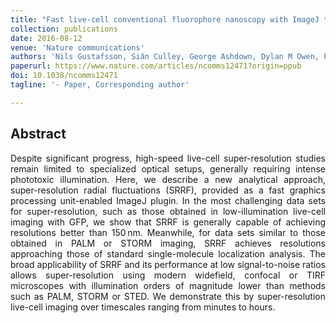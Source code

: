 ```yaml
---
title: "Fast live-cell conventional fluorophore nanoscopy with ImageJ through super-resolution radial fluctuations"
collection: publications
date: 2016-08-12
venue: 'Nature communications'
authors: 'Nils Gustafsson, Siân Culley, George Ashdown, Dylan M Owen, Pedro Matos Pereira, Ricardo Henriques'
paperurl: https://www.nature.com/articles/ncomms12471?origin=ppub
doi: 10.1038/ncomms12471
tagline: '- Paper, Corresponding author'

---
```


<h2> Abstract </h2>
<p align= "justify">
Despite significant progress, high-speed live-cell super-resolution studies remain limited to specialized optical setups, generally requiring intense phototoxic illumination. Here, we describe a new analytical approach, super-resolution radial fluctuations (SRRF), provided as a fast graphics processing unit-enabled ImageJ plugin. In the most challenging data sets for super-resolution, such as those obtained in low-illumination live-cell imaging with GFP, we show that SRRF is generally capable of achieving resolutions better than 150 nm. Meanwhile, for data sets similar to those obtained in PALM or STORM imaging, SRRF achieves resolutions approaching those of standard single-molecule localization analysis. The broad applicability of SRRF and its performance at low signal-to-noise ratios allows super-resolution using modern widefield, confocal or TIRF microscopes with illumination orders of magnitude lower than methods such as PALM, STORM or STED. We demonstrate this by super-resolution live-cell imaging over timescales ranging from minutes to hours.
